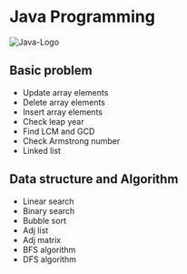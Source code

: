 # Java Programming
![Java-Logo](https://github.com/rifat3790/Algorithm/assets/138612383/e515721c-4859-4952-b2b9-190377f46c59)

## Basic problem 
* Update array elements
* Delete array elements
* Insert array elements
* Check leap year
* Find LCM and GCD
* Check Armstrong number
* Linked list


## Data structure and Algorithm

* Linear search
* Binary search
* Bubble sort
* Adj list
* Adj matrix
* BFS algorithm
* DFS algorithm
